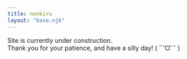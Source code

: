 ```yaml
---
title: nonkiru
layout: "base.njk"
---
```


Site is currently under construction.
<br>Thank you for your patience, and have a silly day! ( ˶ˆᗜˆ˵ )
